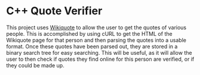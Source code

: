 # C++ Quote Verifier 

This project uses [Wikiquote](https://www.wikiquote.org/) to allow the user to get the quotes of various people. This is accomplished by using cURL to get the HTML of the Wikiquote page for that person and then parsing the quotes into a usable format. Once these quotes have been parsed out, they are stored in a binary search tree for easy searching. This will be useful, as it will allow the user to then check if quotes they find online for this person are verified, or if they could be made up.